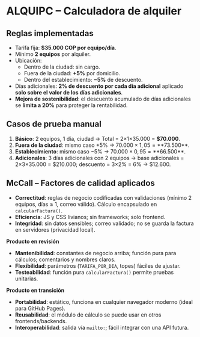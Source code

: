 # ALQUIPC – Calculadora de alquiler

## Reglas implementadas
- Tarifa fija: **$35.000 COP por equipo/día**.
- Mínimo **2 equipos** por alquiler.
- Ubicación:
  - Dentro de la ciudad: sin cargo.
  - Fuera de la ciudad: **+5%** por domicilio.
  - Dentro del establecimiento: **−5%** de descuento.
- Días adicionales: **2% de descuento por cada día adicional** aplicado **solo sobre el valor de los días adicionales**.
- **Mejora de sostenibilidad**: el descuento acumulado de días adicionales se **limita a 20%** para proteger la rentabilidad.

## Casos de prueba manual
1. **Básico**: 2 equipos, 1 día, ciudad → Total = 2×1×35.000 = **$70.000**.
2. **Fuera de la ciudad**: mismo caso +5% → $70.000 × 1,05 = **$73.500**.
3. **Establecimiento**: mismo caso −5% → $70.000 × 0,95 = **$66.500**.
4. **Adicionales**: 3 días adicionales con 2 equipos → base adicionales = 2×3×35.000 = $210.000; descuento = 3×2% = 6% → $12.600.

## McCall – Factores de calidad aplicados
- **Correctitud**: reglas de negocio codificadas con validaciones (mínimo 2 equipos, días ≥ 1, correo válido). Cálculo encapsulado en `calcularFactura()`.
- **Eficiencia**: JS y CSS livianos; sin frameworks; solo frontend.
- **Integridad**: sin datos sensibles; correo validado; no se guarda la factura en servidores (privacidad local).

**Producto en revisión**
- **Mantenibilidad**: constantes de negocio arriba; función pura para cálculos; comentarios y nombres claros.
- **Flexibilidad**: parámetros (`TARIFA_POR_DIA`, topes) fáciles de ajustar.
- **Testeabilidad**: función pura `calcularFactura()` permite pruebas unitarias.

**Producto en transición**
- **Portabilidad**: estático, funciona en cualquier navegador moderno (ideal para GitHub Pages).
- **Reusabilidad**: el módulo de cálculo se puede usar en otros frontends/backends.
- **Interoperabilidad**: salida vía `mailto:`; fácil integrar con una API futura.
